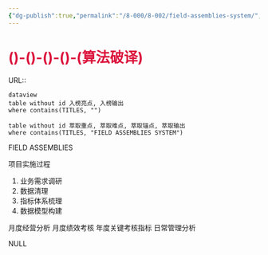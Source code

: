 ```yaml
---
{"dg-publish":true,"permalink":"/8-000/8-002/field-assemblies-system/","dgHomeLink":true,"dgPassFrontmatter":false}
---
```



# <font color=#DC143C>()-()-()-()-(算法破译)</font>
URL:: 

```
dataview
table without id 入榜亮点, 入榜输出
where contains(TITLES, "")
```

```dataview
table without id 萃取重点, 萃取难点, 萃取锚点, 萃取输出
where contains(TITLES, "FIELD ASSEMBLIES SYSTEM")
```

FIELD ASSEMBLIES









项目实施过程
1. 业务需求调研
2. 数据清理
3. 指标体系梳理
4. 数据模型构建

月度经营分析
月度绩效考核
年度关键考核指标
日常管理分析







NULL
